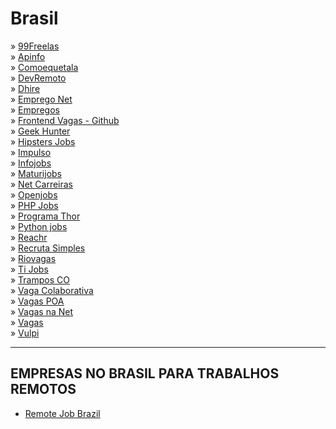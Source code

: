 # Brasil

» [99Freelas](https://www.99freelas.com.br)\
» [Apinfo](http://www.apinfo.com/apinfo)\
» [Comoequetala](http://www.comoequetala.com.br)\
» [DevRemoto](https://devremoto.club/)\
» [Dhire](http://www.dhire.com.br)\
» [Emprego Net](http://www.emprego.net)\
» [Empregos](http://www.empregos.com.br)\
» [Frontend Vagas - Github](https://github.com/frontendbr/vagas/)\
» [Geek Hunter](http://www.geekhunter.com.br)\
» [Hipsters Jobs](http://www.hipsters.jobs)\
» [Impulso](https://impulso.work/)\
» [Infojobs](http://www.infojobs.com.br)\
» [Maturijobs](http://www.maturijobs.com)\
» [Net Carreiras](https://www.netcarreiras.com.br)\
» [Openjobs](http://www.openjobs.com.br)\
» [PHP Jobs](https://github.com/phpdevbr/vagas/issues)\
» [Programa Thor](http://www.programathor.com.br)\
» [Python jobs](http://pyjobs.com.br/#oportunidades)\
» [Reachr](http://www.reachr.com.br)\
» [Recruta Simples](https://www.recrutasimples.com.br)\
» [Riovagas](http://www.riovagas.com.br)\
» [Ti Jobs](http://www.tijobs.com.br)\
» [Trampos CO](http://www.trampos.co)\
» [Vaga Colaborativa](http://www.vagacolaborativa.com.br)\
» [Vagas POA](https://www.vagaspoa.com.br)\
» [Vagas na Net](http://www.vagasnanet.com.br)\
» [Vagas](http://www.vagas.com.br)\
» [Vulpi](https://app.vulpi.com.br/jobs)

---

## EMPRESAS NO BRASIL PARA TRABALHOS REMOTOS

* [Remote Job Brazil](https://github.com/lerrua/remote-jobs-brazil)